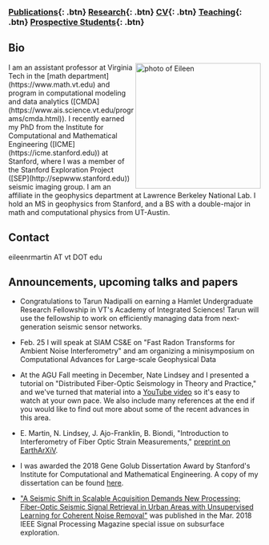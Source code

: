 ### [Publications](/publications){: .btn}     [Research](/research){: .btn}      [CV](/docs/ermartin_CV.pdf){: .btn}       [Teaching](/teaching){: .btn} 	[Prospective Students](/prospectiveStudents){: .btn}

## Bio

<img src="https://eileenrmartin.github.io/img/eileen.jpg" alt="photo of Eileen" align="right" style="width: 250px;"/>
I am an assistant professor at Virginia Tech in the [math department](https://www.math.vt.edu) and program in computational modeling and data analytics ([CMDA](https://www.ais.science.vt.edu/programs/cmda.html)). I recently earned my PhD from the Institute for Computational and Mathematical Engineering ([ICME](https://icme.stanford.edu)) at Stanford, where I was a member of the Stanford Exploration Project ([SEP](http://sepwww.stanford.edu)) seismic imaging group. I am an affiliate in the geophysics department at Lawrence Berkeley National Lab. I hold an MS in geophysics from Stanford, and a BS with a double-major in math and computational physics from UT-Austin.  

## Contact

eileenrmartin AT vt DOT edu


## Announcements, upcoming talks and papers

* Congratulations to Tarun Nadipalli on earning a Hamlet Undergraduate Research Fellowship in VT's Academy of Integrated Sciences! Tarun will use the fellowship to work on efficiently managing data from next-generation seismic sensor networks.

* Feb. 25 I will speak at SIAM CS&E on "Fast Radon Transforms for Ambient Noise Interferometry" and am organizing a minisymposium on Computational Advances for Large-scale Geophysical Data

* At the AGU Fall meeting in December, Nate Lindsey and I presented a tutorial on "Distributed Fiber-Optic Seismology in Theory and Practice," and we've turned that material into a [YouTube video](https://youtu.be/LAcQ44YRMuM) so it's easy to watch at your own pace. We also include many references at the end if you would like to find out more about some of the recent advances in this area.

* E. Martin, N. Lindsey, J. Ajo-Franklin, B. Biondi, "Introduction to Interferometry of Fiber Optic Strain Measurements," [preprint on EarthArXiV](https://eartharxiv.org/s2tjd/). 


* I was awarded the 2018 Gene Golub Dissertation Award by Stanford's Institute for Computational and Mathematical Engineering. A copy of my dissertation can be found [here](http://sepwww.stanford.edu/data/media/public/docs/sep173/dissertation.pdf). 


* ["A Seismic Shift in Scalable Acquisition Demands New Processing: Fiber-Optic Seismic Signal Retrieval in Urban Areas with Unsupervised Learning for Coherent Noise Removal"](http://ieeexplore.ieee.org/document/8310692/) was published in the Mar. 2018 IEEE Signal Processing Magazine special issue on subsurface exploration. 

